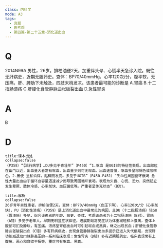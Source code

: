 ```yaml
---
class: 内科学
mode: A3
tags:
  - 真题
  - 医考帮
  - 第四篇-第二十五章-消化道出血
---
```


# Q
2014N99A 男性，26岁。排柏油便2天，加重伴头晕、心慌半天急诊入院。既往无肝病史，近期无服药史。查体：BP70/40mmHg，心率120次/分，腹平软，无压痛，肝、脾肋下未触及，四肢末梢发凉。该患者最可能的诊断是
A.胃癌
B.十二指肠溃疡
C.肝硬化食管静脉曲张破裂出血
D.急性胃炎

# A
B
# D
```ad-note
title:课本出处
collapse:false
（P358）“【流行病学】…DU多见于青壮年”（P450）“1.呕血 是UGIB的特征性表现。出血部位在幽门以近，出血量大者常有呕血，出血量少则可无呕血。出血速度慢，呕血多呈棕褐色或咖啡色。2.黑便 呈柏油样，黏稠而发亮。多见于UGIB”（P450-P451）“失血性周围循环衰竭 急性大量出血由于循环血容量迅速减少而导致周围循环衰竭。表现为头昏、心慌、乏力，突然起立发生晕厥、肢体冷感、心率加快、血压偏低等。严重者呈休克状态”（B对）。
```

```ad-summary
title:解析
collapse:false
26岁青年男性患者，排柏油便2天，查体：BP70/40mmHg（血压下降），心率120次/分（心率加快），PU（消化性溃疡）（P359）是上消化道出血中最常见的病因，且DU（十二指肠溃疡）较GU（胃溃疡）多见，综合该患者的年龄、病史、查体，考虑该患者为十二指肠溃疡（B对）。胃癌（A错）多见于老年人，早期无明显症状体征，进展期最常见症状为体重减轻和上腹痛，查体上腹部可扪及肿块，有压痛。溃疡型胃癌出血时可引起呕血或黑粪，继之出现贫血；肝硬化食管静脉曲张破裂出血（C错）多有肝病病史，出现食管静脉破裂出血多提示已进入失代偿期，出现肝功能减退及门静脉高压的一系列临床表现；急性胃炎（D错）多有近期服药史，临床表现常有上腹痛、恶心和食欲不振等，重症可有呕血、黑粪。
```

